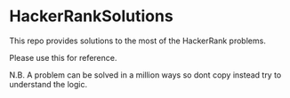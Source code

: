 # HackerRankSolutions

This repo provides solutions to the most of the HackerRank problems.

Please use this for reference. 

N.B. A problem can be solved in a million ways so dont copy instead try to understand the logic.
